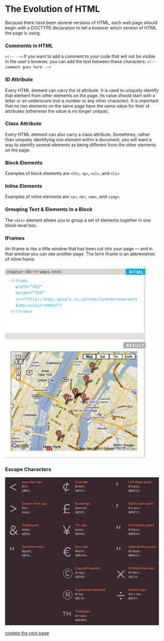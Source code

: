 # The Evolution of HTML

Because there have been several versions of HTML, each web page should begin with a DOCTYPE declaration to tell a
browser which version of HTML the page is using.

### Comments in HTML

`<!-- -->`
If you want to add a comment to your code that will not be visible in the user's browser, you
can add the text between these characters:
`<!-- comment goes here -->`

### ID Attribute

Every HTML element can carry the id attribute. It is used to uniquely identify that element from other elements on the
page. Its value should start with a letter or an underscore (not a number or any other character). It is important that no two elements on the same page
have the same value for their id attributes (otherwise the value is no longer unique).

### Class Attribute

Every HTML element can also carry a class attribute. Sometimes, rather than uniquely identifying one element within
a document, you will want a way to identify several elements as being different from the other elements on the page.

### Block Elements

Examples of block elements are
`<h1>`, `<p>`, `<ul>`, and `<li>`

### Inline Elements

Examples of inline elements are
`<a>`, `<b>`, `<em>`, and `<img>`.

### Grouping Text & Elements In a Block

The `<div>` element allows you to group a set of elements together in one block-level box.


### IFrames

An iframe is like a little window that has been cut into your page — and in that window you can see another page. The term
iframe is an abbreviation of inline frame.

![IFrame](imgs/ifram.PNG)


### Escape Characters

![Escape characters](imgs/escape.PNG)

[coplete the next page](https://judyal-taweel.github.io/reading-notes02/read201c)
